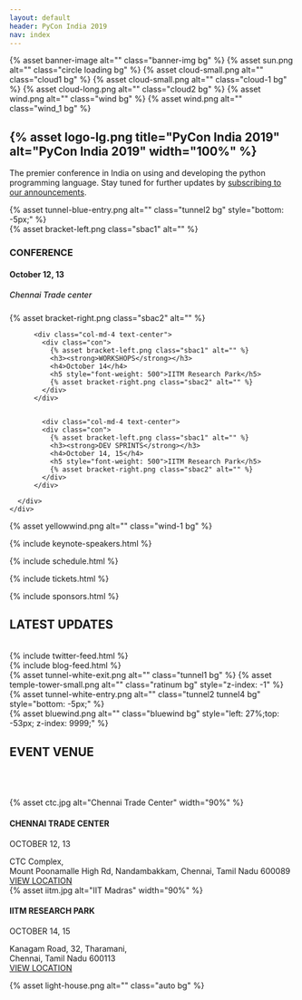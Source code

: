 ```yaml
---
layout: default
header: PyCon India 2019
nav: index
---
```


<section class="pycon-banner wrapper">
  {% asset banner-image alt="" class="banner-img bg" %}
  {% asset sun.png alt="" class="circle loading bg" %}
  {% asset cloud-small.png alt="" class="cloud1 bg" %}
  {% asset cloud-small.png alt="" class="cloud-1 bg" %}
  {% asset cloud-long.png alt="" class="cloud2 bg" %}
  {% asset wind.png alt="" class="wind bg" %}
  {% asset wind.png alt="" class="wind_1 bg" %}

  <div class="container">
    <div class="row">
      <div class="col-md-6"></div>
      <div class="col-md-6">
        <div class="pycon-banner-text">
          <div class="text-center conference">
            <h1>{% asset logo-lg.png title="PyCon India 2019" alt="PyCon India 2019" width="100%" %}</h1>
            <p>
              The premier conference in India on using and
              developing the python programming language. Stay tuned
              for further updates by <a
              href="https://goo.gl/forms/GdtTebWL7mn3oKtW2">subscribing
              to our announcements</a>.
            </p>
          </div>
        </div>
      </div>
    </div>
  </div>
  {% asset tunnel-blue-entry.png alt="" class="tunnel2 bg" style="bottom: -5px;" %}
</section>

<section class="pycon-counter wrapper">
  <div class="counter">
    <div class="container">
      <div class="row text-center wow fadeInDown">
          <div class="col-md-4 text-center">
            <div class="con">
              {% asset bracket-left.png class="sbac1" alt="" %}
              <h3><strong>CONFERENCE</strong></h3>
              <h4>October 12, 13</h4>
              <h5 style="font-weight: 500">Chennai Trade center</h5>
              {% asset bracket-right.png class="sbac2" alt="" %}
            </div>
          </div>

          <div class="col-md-4 text-center">
            <div class="con">
              {% asset bracket-left.png class="sbac1" alt="" %}
              <h3><strong>WORKSHOPS</strong></h3>
              <h4>October 14</h4>
              <h5 style="font-weight: 500">IITM Research Park</h5>
              {% asset bracket-right.png class="sbac2" alt="" %}
            </div>
          </div>


            <div class="col-md-4 text-center">
            <div class="con">
              {% asset bracket-left.png class="sbac1" alt="" %}
              <h3><strong>DEV SPRINTS</strong></h3>
              <h4>October 14, 15</h4>
              <h5 style="font-weight: 500">IITM Research Park</h5>
              {% asset bracket-right.png class="sbac2" alt="" %}
            </div>
          </div>

      </div>
    </div>
  </div>

  {% asset yellowwind.png alt="" class="wind-1 bg" %}
</section>

{% include keynote-speakers.html %}

{% include schedule.html %}

{% include tickets.html %}

{% include sponsors.html %}

<section class="latest-updates wrapper">
  <div class="wow fadeIn">
    <div class="col-md-12 text-center">
      <h2><strong>LATEST UPDATES</strong></h2>
    </div>
  </div>
  <br />
  <div class="container">
    <div class="row wow fadeIn">
      <div class="col-md-10 col-md-offset-1">
        <div class="col-md-6">
          <div class="updates">
            <!-- <h4>Tweets</h4> -->
            {% include twitter-feed.html %}
          </div>
        </div>
        <div class="col-md-6">
          {% include blog-feed.html %}
        </div>
      </div>
    </div>
  </div>
  {% asset tunnel-white-exit.png alt="" class="tunnel1 bg" %}
  {% asset temple-tower-small.png alt="" class="ratinum bg" style="z-index: -1" %}
  {% asset tunnel-white-entry.png alt="" class="tunnel2 tunnel4 bg" style="bottom: -5px;" %}
</section>

<section class="events-venue wrapper pycon-tab" >
  {% asset bluewind.png alt="" class="bluewind bg" style="left: 27%;top: -53px; z-index: 9999;" %}
  <div class="row wow fadeIn">
    <div class="col-md-12 text-center">
      <h2><strong>EVENT VENUE</strong></h2>
    </div>
  </div>
  <br /><br /><br />
  <div class="container">
    <div class="row wow fadeIn">
      <div class="col-md-10 col-md-offset-1">
        <div class="col-md-6">
          <div class="event-venue trade1 text-center">
            {% asset ctc.jpg alt="Chennai Trade Center" width="90%" %}
            <div class="bg-color"></div>
          </div>
          <div class="address">
            <h4><strong>CHENNAI TRADE CENTER</strong></h4>
            <p>OCTOBER 12, 13</p>
            <span>CTC Complex,<br /> Mount Poonamalle High Rd, Nandambakkam, Chennai, Tamil Nadu 600089</span>
            <div style="position: relative;">
              <a href="https://goo.gl/maps/SC9dmKXTpQSyKFPL8" class="dwd-link">VIEW LOCATION</a>
            </div>
          </div>
        </div>
        <div class="col-md-6">
          <div class="event-venue trade2 text-center">
            {% asset iitm.jpg alt="IIT Madras" width="90%" %}
            <div class="bg-color"></div>
          </div>
          <div class="address">
            <h4><strong>IITM RESEARCH PARK</strong></h4>
            <p>OCTOBER 14, 15</p>
            <span>Kanagam Road, 32, Tharamani,<br />Chennai, Tamil Nadu 600113</span>
            <div style="position: relative;">
              <a href="https://goo.gl/maps/EpycaA2UhZG7V3uL6" class="dwd-link">VIEW LOCATION</a>
            </div>
          </div>
        </div>
      </div>
    </div>
  </div>

  {% asset light-house.png alt="" class="auto bg" %}
</section>
